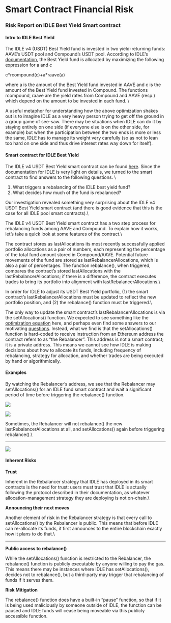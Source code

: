 # Smart Contract Financial Risk

### **Risk Report on IDLE Best Yield Smart contract**

#### **Intro to IDLE Best Yield**

The IDLE v4 (USDT) Best Yield fund is invested in two yield-returning funds: AAVE’s USDT pool and Compound’s USDT pool. According to IDLE’s [documentation](https://developers.idle.finance/strategies/max-yield), the Best Yield fund is allocated by maximizing the following expression for a and c

c\*rcompound(c)+a\*raave(a)

where a is the amount of the Best Yield fund invested in AAVE and c is the amount of the Best Yield fund invested in Compound. The functions rcompound, raave are the yield rates from Compound and AAVE (resp.) which depend on the amount to be invested in each fund. \\

A useful metaphor for understanding how the above optimization shakes out is to imagine IDLE as a very heavy person trying to get off the ground in a group game of see-saw. There may be situations when IDLE can do it by staying entirely on one side (if everyone else is on the other side, for example) but when the participation between the two ends is more or less the same, IDLE has to manage its weight very carefully (so as not to lean too hard on one side and thus drive interest rates way down for itself).

#### **Smart contract for IDLE Best Yield**

The IDLE v4 USDT Best Yield smart contract can be found [here](https://etherscan.io/address/0xf34842d05a1c888ca02769a633df37177415c2f8#readProxyContract). Since the documentation for IDLE is very light on details, we turned to the smart contract to find answers to the following questions. \\

1. What triggers a rebalancing of the IDLE best yield fund?
2. What decides how much of the fund is rebalanced?

Our investigation revealed something very surprising about the IDLE v4 USDT Best Yield smart contract (and there is good evidence that this is the case for all IDLE pool smart contracts).\\

The IDLE v4 USDT Best Yield smart contract has a two step process for rebalancing funds among AAVE and Compound. To explain how it works, let’s take a quick look at some features of the contract.\\

The contract stores as lastAllocations its most recently successfully applied portfolio allocations as a pair of numbers, each representing the percentage of the total fund amount stored in Compound/AAVE. Potential future movements of the fund are stored as lastRebalancerAllocations, which is also a pair of percentages. The function rebalance(), when triggered, compares the contract’s stored lastAllocations with the lastRebalancerAllocations; if there is a difference, the contract executes trades to bring its portfolio into alignment with lastRebalancerAllocations.\\

In order for IDLE to adjust its USDT Best Yield portfolio, (1) the smart contract’s lastRebalancerAllocations must be updated to reflect the new portfolio position, and (2) the rebalance() function must be triggered.\\

The only way to update the smart contract’s lastRebalancerAllocations is via the setAllocations() function. We expected to see something like the [optimization equation](https://docs.google.com/document/d/1YsSozg0HElkiVtlgeAE033FfwzWkFHbVR9Ps1x8-6us/edit#bookmark=id.yuc2h59y31m1) here, and perhaps even find some answers to our motivating [questions](http://link). Instead, what we find is that the setAllocations() function is hard-coded to receive instruction from an Ethereum address the contract refers to as “the Rebalancer”. This address is not a smart contract; it is a private address. This means we cannot see how IDLE is making decisions about how to allocate its funds, including frequency of rebalancing, strategy for allocation, and whether trades are being executed by hand or algorithmically.

#### **Examples**

By watching the Rebalancer’s address, we see that the Rebalancer may setAllocations() for an IDLE fund smart contract and wait a significant period of time before triggering the rebalance() function.

![](https://lh4.googleusercontent.com/et2JR6NhN4QL8yoP2nmZc52YER3FnfGxJGs754T2ohY7NUyDUnbtn2FzRpKaKgRPrn-01GfeEsxK3zkiDfDZBtsJmwyBpKOiQxJ1\_OH5d7RqrqU9ozWFR0zWr-I3huQso0D7S6ie=s0)

![](https://lh6.googleusercontent.com/iIEJd0s\_q6L6-hnEezqIPv3vXS5kLlD\_\_txZlSmXAoxX\_7hSAVOKZMjQZD3TknfsppUlVibb12dp5SAQupr6l6qnIQ0b5zSPwYHC5DzG7euwM9JqHYt9E-7V9PXaiQqlxaXm7Dnv=s0)

Sometimes, the Rebalancer will not rebalance() the new lastRebalancerAllocations at all, and setAllocations() again before triggering rebalance().\\

***

![](https://lh5.googleusercontent.com/GAbBGR27uy414ziPQsUmS8Kexm0lz1zxjhyWDG5DkgQ6ZKmhfpD2V31dd0XuNaeO0A9oulmAlZck\_YvjS74Z8nZ9-QT-\_-EOYOY5e\_xneUnJQ3cGo671Fifxy0gRbM-FPxhPIspl=s0)

#### **Inherent Risks**

**Trust**

Inherent in the Rebalancer strategy that IDLE has deployed in its smart contracts is the need for trust: users must trust that IDLE is actually following the protocol described in their documentation, as whatever allocation-management strategy they are deploying is not on-chain.\\

**Announcing their next moves**

Another element of risk in the Rebalancer strategy is that every call to setAllocations() by the Rebalancer is public. This means that before IDLE can re-allocate its funds, it first announces to the entire blockchain exactly how it plans to do that.\\

***

**Public access to rebalance()**

While the setAllocations() function is restricted to the Rebalancer, the rebalance() function is publicly executable by anyone willing to pay the gas. This means there may be instances where IDLE has setAllocations(), decides not to rebalance(), but a third-party may trigger that rebalancing of funds if it serves them.

**Risk Mitigation**

The rebalance() function does have a built-in “pause” function, so that if it is being used maliciously by someone outside of IDLE, the function can be paused and IDLE funds will cease being moveable via this publicly accessible function.
